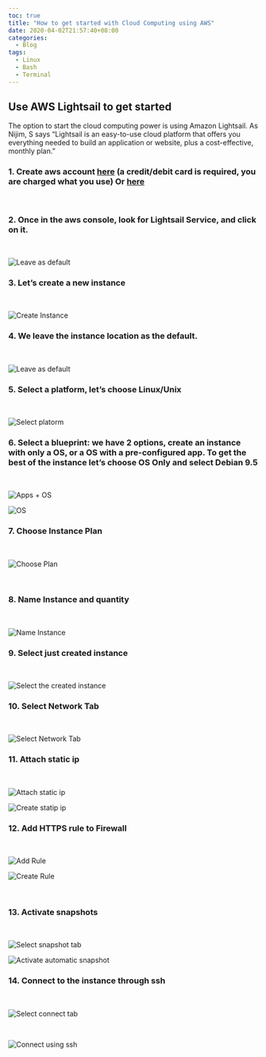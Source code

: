 ```yaml
---
toc: true
title: "How to get started with Cloud Computing using AWS"
date: 2020-04-02T21:57:40+08:00
categories:
  - Blog
tags:
  - Linux
  - Bash
  - Terminal
---
```


## Use AWS Lightsail to get started 
The option to start the cloud computing power is using Amazon Lightsail. As Nijim, S says “Lightsail is an easy-to-use cloud platform that offers you everything needed to build an application or website, plus a cost-effective, monthly plan.”

### 1. Create aws account [here](https://portal.aws.amazon.com/billing/signup#/start) (a credit/debit card is required, you are charged what you use) Or [here](https://aws.amazon.com/)
<br />

### 2. Once in the aws console, look for **Lightsail** Service, and click on it.
<br />

![Leave as default](/assets/images/blogs/basic-lightsail-settup/lightsail.png) 
<br />

### 3. Let’s create a new instance
<br />

![Create Instance](/assets/images/blogs/basic-lightsail-settup/1_create_instance.png)
<br />

### 4.  We leave the instance location as the default. 
<br />

![Leave as default](/assets/images/blogs/basic-lightsail-settup/2_leave_as_default.png) 
<br />

### 5.  Select a platform, let’s choose Linux/Unix
<br />

![Select platorm](/assets/images/blogs/basic-lightsail-settup/3_os.png)
<br />

### 6.  Select a blueprint: we have 2 options, create an instance with only a OS, or a OS with a pre-configured app. To get the best of the instance let’s choose OS Only and select Debian 9.5
<br />

![Apps + OS](/assets/images/blogs/basic-lightsail-settup/4_appos.png)
<br />

![OS](/assets/images/blogs/basic-lightsail-settup/5_os.png)
<br />

### 7.  Choose Instance Plan
<br />

![Choose Plan](/assets/images/blogs/basic-lightsail-settup/6_choose_plan.png)

<br />

### 8.  Name Instance and quantity
<br />

![Name Instance](/assets/images/blogs/basic-lightsail-settup/7_Name_Instance.png)
<br />

### 9.  Select just created instance
<br />  

![Select the created instance](/assets/images/blogs/basic-lightsail-settup/8_selec_just_created_instance.png)
<br />

### 10. Select Network Tab
<br />

![Select Network Tab](/assets/images/blogs/basic-lightsail-settup/9_select_network_tab.png)
<br />

### 11. Attach static ip
<br />

![Attach static ip](/assets/images/blogs/basic-lightsail-settup/10_attach_static_ip.png)
<br />

![Create statip ip](/assets/images/blogs/basic-lightsail-settup/11_create_static_ip.png)
<br />

### 12. Add HTTPS rule to Firewall
<br />

![Add Rule](/assets/images/blogs/basic-lightsail-settup/12_add_rule.png)
<br />

![Create Rule](/assets/images/blogs/basic-lightsail-settup/13_create_rule.png)

<br />

### 13. Activate snapshots
<br />

![Select snapshot tab](/assets/images/blogs/basic-lightsail-settup/14_select_snapshot_tab.png)
<br />

![Activate automatic snapshot](/assets/images/blogs/basic-lightsail-settup/15_activate_snapshot.png)
<br />

### 14. Connect to the instance through ssh

<br />

![Select connect tab](/assets/images/blogs/basic-lightsail-settup/16_select_connect_tab.png)

<br />

![Connect using ssh](/assets/images/blogs/basic-lightsail-settup/17_connect_using_ssh.png)

<br />